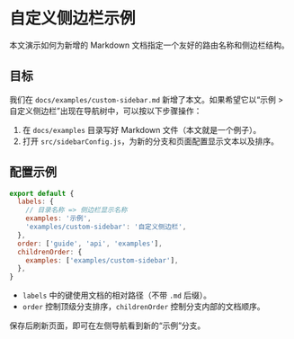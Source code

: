 # 自定义侧边栏示例

本文演示如何为新增的 Markdown 文档指定一个友好的路由名称和侧边栏结构。

## 目标

我们在 `docs/examples/custom-sidebar.md` 新增了本文。如果希望它以“示例 > 自定义侧边栏”出现在导航树中，可以按以下步骤操作：

1. 在 `docs/examples` 目录写好 Markdown 文件（本文就是一个例子）。
2. 打开 `src/sidebarConfig.js`，为新的分支和页面配置显示文本以及排序。

## 配置示例

```js
export default {
  labels: {
    // 目录名称 => 侧边栏显示名称
    examples: '示例',
    'examples/custom-sidebar': '自定义侧边栏',
  },
  order: ['guide', 'api', 'examples'],
  childrenOrder: {
    examples: ['examples/custom-sidebar'],
  },
}
```

- `labels` 中的键使用文档的相对路径（不带 `.md` 后缀）。
- `order` 控制顶级分支排序，`childrenOrder` 控制分支内部的文档顺序。

保存后刷新页面，即可在左侧导航看到新的“示例”分支。
